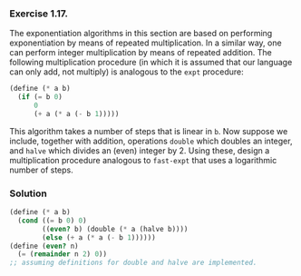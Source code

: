### Exercise 1.17.
The exponentiation algorithms in this section are based on performing
exponentiation by means of repeated multiplication. In a similar way, one can
perform integer multiplication by means of repeated addition. The following
multiplication procedure (in which it is assumed that our language can only add,
not multiply) is analogous to the `expt` procedure:
```scheme
(define (* a b)
  (if (= b 0)
      0
      (+ a (* a (- b 1)))))
```
This algorithm takes a number of steps that is linear in `b`. Now suppose we
include, together with addition, operations `double` which doubles an integer,
and `halve` which divides an (even) integer by 2. Using these, design a
multiplication procedure analogous to `fast-expt` that uses a logarithmic number
of steps.

### Solution
```scheme
(define (* a b)
  (cond ((= b 0) 0)
        ((even? b) (double (* a (halve b))))
        (else (+ a (* a (- b 1))))))
(define (even? n)
  (= (remainder n 2) 0))
;; assuming definitions for double and halve are implemented.
```
